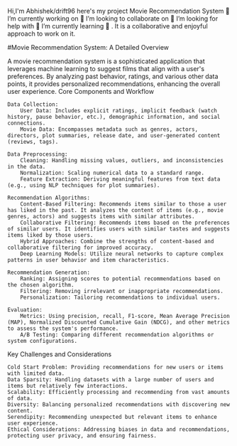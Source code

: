 Hi,I'm Abhishek/drift96 here's my project Movie Recommendation System 🔭 I’m currently working on 👯 I’m looking to collaborate on 🤝 I’m looking for help with 🌱 I’m currently learning 💬 . It is a collaborative and enjoyful approach to work on it.


#Movie Recommendation System: A Detailed Overview

A movie recommendation system is a sophisticated application that leverages machine learning to suggest films that align with a user's preferences. By analyzing past behavior, ratings, and various other data points, it provides personalized recommendations, enhancing the overall user experience.
Core Components and Workflow

    Data Collection:
        User Data: Includes explicit ratings, implicit feedback (watch history, pause behavior, etc.), demographic information, and social connections.
        Movie Data: Encompasses metadata such as genres, actors, directors, plot summaries, release date, and user-generated content (reviews, tags).

    Data Preprocessing:
        Cleaning: Handling missing values, outliers, and inconsistencies in the data.
        Normalization: Scaling numerical data to a standard range.
        Feature Extraction: Deriving meaningful features from text data (e.g., using NLP techniques for plot summaries).

    Recommendation Algorithms:
        Content-Based Filtering: Recommends items similar to those a user has liked in the past. It analyzes the content of items (e.g., movie genres, actors) and suggests items with similar attributes.
        Collaborative Filtering: Recommends items based on the preferences of similar users. It identifies users with similar tastes and suggests items liked by those users.
        Hybrid Approaches: Combine the strengths of content-based and collaborative filtering for improved accuracy.
        Deep Learning Models: Utilize neural networks to capture complex patterns in user behavior and item characteristics.

    Recommendation Generation:
        Ranking: Assigning scores to potential recommendations based on the chosen algorithm.
        Filtering: Removing irrelevant or inappropriate recommendations.
        Personalization: Tailoring recommendations to individual users.

    Evaluation:
        Metrics: Using precision, recall, F1-score, Mean Average Precision (MAP), Normalized Discounted Cumulative Gain (NDCG), and other metrics to assess the system's performance.
        A/B Testing: Comparing different recommendation algorithms or system configurations.

Key Challenges and Considerations

    Cold Start Problem: Providing recommendations for new users or items with limited data.
    Data Sparsity: Handling datasets with a large number of users and items but relatively few interactions.
    Scalability: Efficiently processing and recommending from vast amounts of data.
    Diversity: Balancing personalized recommendations with discovering new content.
    Serendipity: Recommending unexpected but relevant items to enhance user experience.
    Ethical Considerations: Addressing biases in data and recommendations, protecting user privacy, and ensuring fairness.
